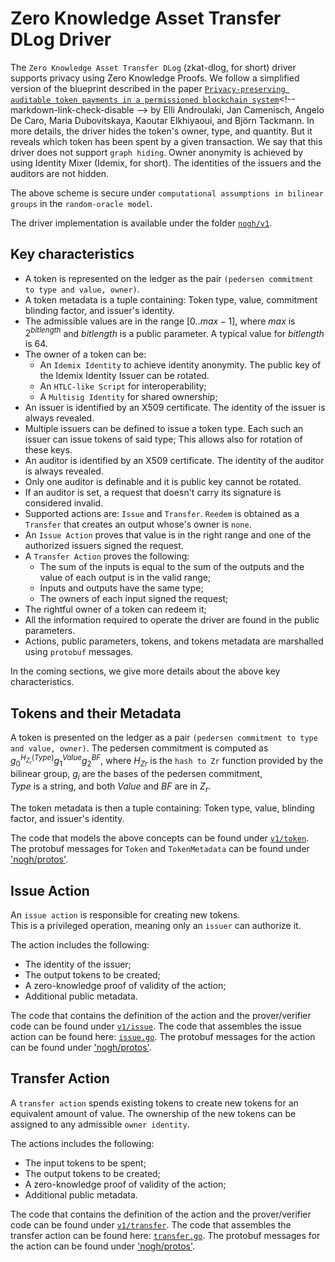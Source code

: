 # Zero Knowledge Asset Transfer DLog Driver

The `Zero Knowledge Asset Transfer DLog` (zkat-dlog, for short) driver supports privacy using Zero Knowledge Proofs. 
We follow a simplified version of the blueprint described in the paper <!-- markdown-link-check-disable -->
[`Privacy-preserving auditable token payments in a permissioned blockchain system`]('https://eprint.iacr.org/2019/1058.pdf')<!-- markdown-link-check-disable -->
by Elli Androulaki, Jan Camenisch, Angelo De Caro, Maria Dubovitskaya, Kaoutar Elkhiyaoui, and Björn Tackmann.
In more details, the driver hides the token's owner, type, and quantity.
But it reveals which token has been spent by a given transaction. We say that this driver does not support `graph hiding`.
Owner anonymity is achieved by using Identity Mixer (Idemix, for short).
The identities of the issuers and the auditors are not hidden.

The above scheme is secure under `computational assumptions in bilinear groups` in the `random-oracle model`.

The driver implementation is available under the folder [`nogh/v1`](./../../token/core/zkatdlog/nogh/v1).

## Key characteristics

- A token is represented on the ledger as the pair `(pedersen commitment to type and value, owner)`.
- A token metadata is a tuple containing: Token type, value, commitment blinding factor, and issuer's identity.
- The admissible values are in the range $[0..max-1]$, where $max$ is $2^{bitlength}$ and $bitlength$ is a public parameter. A typical value for $bitlength$ is $64$.
- The owner of a token can be:
  - An `Idemix Identity` to achieve identity anonymity. The public key of the Idemix Identity Issuer can be rotated.
  - An `HTLC-like Script` for interoperability;
  - A `Multisig Identity` for shared ownership;
- An issuer is identified by an X509 certificate. The identity of the issuer is always revealed.
- Multiple issuers can be defined to issue a token type. Each such an issuer can issue tokens of said type; This allows also for rotation of these keys.
- An auditor is identified by an X509 certificate. The identity of the auditor is always revealed.
- Only one auditor is definable and it is public key cannot be rotated.
- If an auditor is set, a request that doesn't carry its signature is considered invalid.
- Supported actions are: `Issue` and `Transfer`. `Reedem` is obtained as a `Transfer` that creates an output whose's owner is `none`.
- An `Issue Action` proves that value is in the right range and one of the authorized issuers signed the request. 
- A `Transfer Action` proves the following:
  - The sum of the inputs is equal to the sum of the outputs and the value of each output is in the valid range;
  - Inputs and outputs have the same type;
  - The owners of each input signed the request;
- The rightful owner of a token can redeem it;
- All the information required to operate the driver are found in the public parameters.
- Actions, public parameters, tokens, and tokens metadata are marshalled using `protobuf` messages.

In the coming sections, we give more details about the above key characteristics.

## Tokens and their Metadata

A token is presented on the ledger as a pair `(pedersen commitment to type and value, owner)`.
The pedersen commitment is computed as $g_0^{H_{Z_r}(Type)}g_1^{Value} g_2^{BF}$, 
where $H_{Zr}$ is the `hash to Zr` function provided by the bilinear group,
${g_i}$ are the bases of the pedersen commitment,   
$Type$ is a string, and both $Value$ and $BF$ are in $Z_r$.

The token metadata is then a tuple containing: Token type, value, blinding factor, and issuer's identity.  

The code that models the above concepts can be found under [`v1/token`](./../../token/core/zkatdlog/nogh/v1/token).
The protobuf messages for `Token` and `TokenMetadata` can be found under ['nogh/protos'](./../../token/core/zkatdlog/nogh/protos/noghactions.proto).

## Issue Action

An `issue action` is responsible for creating new tokens.  
This is a privileged operation, meaning only an `issuer` can authorize it.

The action includes the following:
- The identity of the issuer;
- The output tokens to be created;
- A zero-knowledge proof of validity of the action;
- Additional public metadata.

The code that contains the definition of the action and the prover/verifier code can be found under [`v1/issue`](./../../token/core/zkatdlog/nogh/v1/issue).
The code that assembles the issue action can be found here: [`issue.go`](./../../token/core/zkatdlog/nogh/v1/issue.go).
The protobuf messages for the action can be found under ['nogh/protos'](./../../token/core/zkatdlog/nogh/protos/noghactions.proto).

## Transfer Action

A `transfer action` spends existing tokens to create new tokens for an equivalent amount of value. 
The ownership of the new tokens can be assigned to any admissible `owner identity`.

The actions includes the following:
- The input tokens to be spent;
- The output tokens to be created;
- A zero-knowledge proof of validity of the action;
- Additional public metadata.

The code that contains the definition of the action and the prover/verifier code can be found under [`v1/transfer`](./../../token/core/zkatdlog/nogh/v1/transfer).
The code that assembles the transfer action can be found here: [`transfer.go`](./../../token/core/zkatdlog/nogh/v1/transfer.go).
The protobuf messages for the action can be found under ['nogh/protos'](./../../token/core/zkatdlog/nogh/protos/noghactions.proto).
